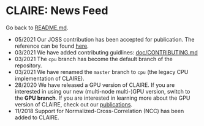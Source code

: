 # CLAIRE: News Feed

Go back to [README.md](../README.md).
* 05/2021 Our JOSS contribution has been accepted for publication. The reference can be found [here](doc/README-REFERENCES.md).
* 03/2021 We have added contributing guidlines: [doc/CONTRIBUTING.md](CONTRIBUTING.md)
* 03/2021 The `cpu` branch has become the default branch of the repository.
* 03/2021 We have renamed the `master` branch to `cpu` (the legacy CPU implementation of CLAIRE).
* 28/2020 We have released a GPU version of CLAIRE. If you are interested in using our new (multi-node multi-)GPU version, switch to the **GPU branch**. If you are interested in learning more about the GPU version of CLAIRE, check out our [publications](README-REFERENCES.md).
* 11/2018 Support for Normalized-Cross-Correlation (NCC) has been added to CLAIRE.
